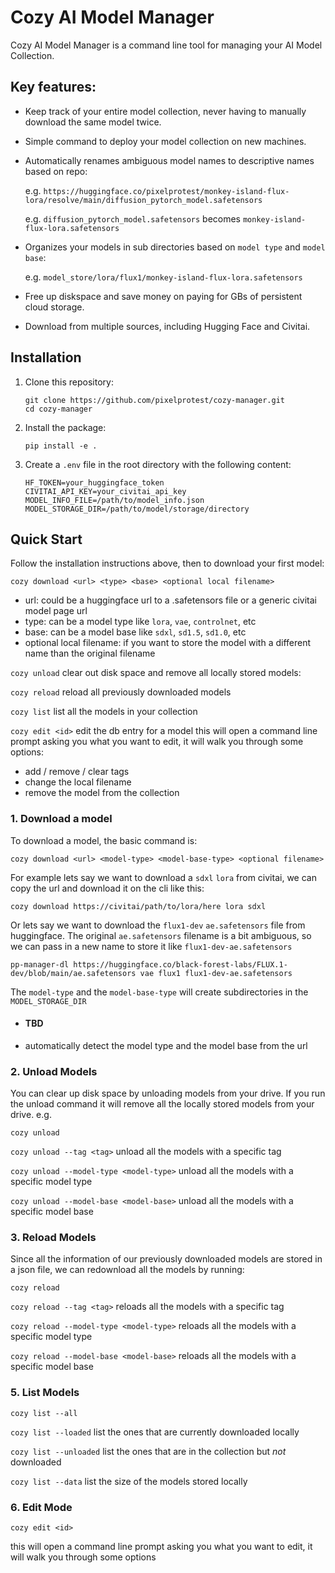 # Cozy AI Model Manager

Cozy AI Model Manager is a command line tool for managing your AI Model Collection.

## Key features:
- Keep track of your entire model collection, never having to manually download the same model twice.
- Simple command to deploy your model collection on new machines.
- Automatically renames ambiguous model names to descriptive names based on repo:

   e.g. `https://huggingface.co/pixelprotest/monkey-island-flux-lora/resolve/main/diffusion_pytorch_model.safetensors`

   e.g. `diffusion_pytorch_model.safetensors` becomes `monkey-island-flux-lora.safetensors`
- Organizes your models in sub directories based on `model type` and `model base`:

   e.g. `model_store/lora/flux1/monkey-island-flux-lora.safetensors`

- Free up diskspace and save money on paying for GBs of persistent cloud storage.
- Download from multiple sources, including Hugging Face and Civitai.

## Installation

1. Clone this repository:
   ```
   git clone https://github.com/pixelprotest/cozy-manager.git
   cd cozy-manager 
   ```

2. Install the package:
   ```
   pip install -e .
   ```

3. Create a `.env` file in the root directory with the following content:
   ```
   HF_TOKEN=your_huggingface_token
   CIVITAI_API_KEY=your_civitai_api_key
   MODEL_INFO_FILE=/path/to/model_info.json
   MODEL_STORAGE_DIR=/path/to/model/storage/directory
   ```


## Quick Start
Follow the installation instructions above, then to download your first model:

`cozy download <url> <type> <base> <optional local filename>`
- url: could be a huggingface url to a .safetensors file or a generic civitai model page url
- type: can be a model type like `lora`, `vae`, `controlnet`, etc
- base: can be a model base like `sdxl`, `sd1.5`, `sd1.0`, etc
- optional local filename: if you want to store the model with a different name than the original filename


`cozy unload` clear out disk space and remove all locally stored models: 

`cozy reload` reload all previously downloaded models

`cozy list` list all the models in your collection

`cozy edit <id>` edit the db entry for a model this will open a command line prompt asking you what you want to edit, it will walk you through some options:
- add / remove / clear tags
- change the local filename
- remove the model from the collection


### 1. Download a model

To download a model, the basic command is:

`cozy download <url> <model-type> <model-base-type> <optional filename>` 

For example lets say we want to download a `sdxl` `lora` from civitai, 
we can copy the url and download it on the cli like this:

`cozy download https://civitai/path/to/lora/here lora sdxl`

Or lets say we want to download the `flux1-dev` `ae.safetensors` file from huggingface.
The original `ae.safetensors` filename is a bit ambiguous, so we can pass in a new name
to store it like `flux1-dev-ae.safetensors`

`pp-manager-dl https://huggingface.co/black-forest-labs/FLUX.1-dev/blob/main/ae.safetensors vae flux1 flux1-dev-ae.safetensors`

The `model-type` and the `model-base-type` will create subdirectories in the `MODEL_STORAGE_DIR`

   - #### TBD
   - automatically detect the model type and the model base from the url


### 2. Unload Models 

You can clear up disk space by unloading models from your drive. If you run the unload command it will remove all the locally stored models from your drive. e.g.

`cozy unload`

`cozy unload --tag <tag>` unload all the models with a specific tag

`cozy unload --model-type <model-type>` unload all the models with a specific model type

`cozy unload --model-base <model-base>` unload all the models with a specific model base


### 3. Reload Models

Since all the information of our previously downloaded models are stored in a json file, 
we can redownload all the models by running:

`cozy reload`

`cozy reload --tag <tag>` reloads all the models with a specific tag

`cozy reload --model-type <model-type>` reloads all the models with a specific model type

`cozy reload --model-base <model-base>` reloads all the models with a specific model base

### 5. List Models

`cozy list --all`

`cozy list --loaded` list the ones that are currently downloaded locally

`cozy list --unloaded` list the ones that are in the collection but _not_ downloaded

`cozy list --data` list the size of the models stored locally 


### 6. Edit Mode

`cozy edit <id>`

this will open a command line prompt asking you what you want to edit, it will walk you through some options
